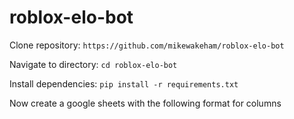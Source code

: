 # roblox-elo-bot

Clone repository:
`https://github.com/mikewakeham/roblox-elo-bot`

Navigate to directory:
`cd roblox-elo-bot`

Install dependencies:
`pip install -r requirements.txt`

Now create a google sheets with the following format for columns
